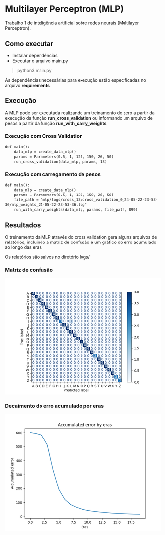 # Multilayer Perceptron (MLP)

Trabalho 1 de inteligência artificial sobre redes neurais (Multilayer Perceptron).

## Como executar

* Instalar dependências
* Executar o arquivo main.py

> python3 main.ṕy

As dependências necessárias para execução estão especificadas no arquivo **requirements**

## Execução

A MLP pode ser executada realizando um treinamento do zero a partir da execução da função **run_cross_validation** ou informando um arquivo de pesos a partir da função **run_with_carry_weights**

### Execução com Cross Validation

    def main():
        data_mlp = create_data_mlp()
        params = Parameters(0.5, 1, 120, 150, 26, 50)
        run_cross_validation(data_mlp, params, 13)


### Execução com carregamento de pesos

    def main():
        data_mlp = create_data_mlp()
        params = Parameters(0.5, 1, 120, 150, 26, 50)
        file_path = "mlp/logs/cross_13/cross_validation_0_24-05-22-23-53-36/mlp_weights_24-05-22-23-53-36.log"
        run_with_carry_weights(data_mlp, params, file_path, 899)

## Resultados

O treinamento da MLP através do cross validation gera alguns arquivos de relatórios, incluindo a matriz de confusão e um gráfico do erro acumulado ao longo das eras.

Os relatórios são salvos no diretório logs/

### Matriz de confusão
![Matriz de confusão](mlp/logs/cross_13/cross_validation_0_24-05-22-23-53-36/confusion_matrix_24-05-22-23-53-36.png)

### Decaimento do erro acumulado por eras
![Decaimento do erro acumulado](mlp/logs/cross_13/cross_validation_0_24-05-22-23-53-36/graph_24-05-22-23-53-36.png)

